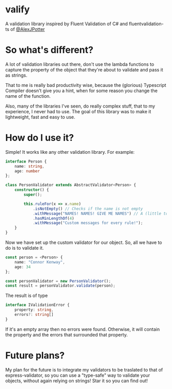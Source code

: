 # valify

A validation library inspired by Fluent Validation of C# and fluentvalidation-ts of [@AlexJPotter](https://github.com/AlexJPotter)

# So what's different?

A lot of validation libraries out there, don't use the lambda functions to capture the property of the object that they're about to validate and pass it as strings.  
  
That to me is really bad productivity wise, because the (glorious) Typescript Compiler doesn't give you a hint, when for some reason you change the name of the function.  
  
Also, many of the libraries I've seen, do really complex stuff, that to my experience, I never had to use. The goal of this library was to make it lightweight, fast and easy to use.

# How do I use it?
Simple! It works like any other validation library. For example: 
```typescript
interface Person {
    name: string,
    age: number
};

class PersonValidator extends AbstractValidator<Person> {
    constructor() {
        super();

        this.ruleFor(x => x.name)
            .isNotEmpty() // Checks if the name is not empty
            .withMessage("NAMES! NAMES! GIVE ME NAMES") // A (little too dramatic) custom message
            .hasMinLengthOf(4)
            .withMessage("Custom messages for every rule!");
    }
}
```

Now we have set up the custom validator for our object. So, all we have to do is to validate it.

```typescript
const person = <Person> {
    name: "Connor Kenway",
    age: 34
};

const personValidator = new PersonValidator();
const result = personValidator.validate(person);
```

The result is of type 
```typescript
interface IValidationError {
    property: string,
    errors?: string[]
}
```
If it's an empty array then no errors were found. Otherwise, it will contain the property and the errors that surrounded that property.

# Future plans?
My plan for the future is to integrate my validators to be traslated to that of express-validator, so you can use a "type-safe" way to validate your objects,
without again relying on strings! Star it so you can find out!
